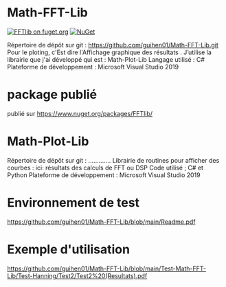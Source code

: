 # Math-FFT-Lib
[![FFTlib on fuget.org](https://www.fuget.org/packages/FFTlib/badge.svg)](https://www.fuget.org/packages/FFTlib)
[![NuGet](https://img.shields.io/nuget/v/fftlib.svg)](https://www.nuget.org/packages/FFTlib/)

Répertoire de dépôt sur git : https://github.com/guihen01/Math-FFT-Lib.git
Pour le ploting, c'Est  dire l'Affichage graphique des résultats . J’utilise la librairie que j'ai développé qui est : Math-Plot-Lib
Langage utilisé : C# 
Plateforme de développement : Microsoft Visual Studio 2019

# package publié
publié sur https://www.nuget.org/packages/FFTlib/

# Math-Plot-Lib 
Répertoire de dépôt sur git : .............
Librairie de routines pour afficher des courbes : ici: résultats des calculs de FFT ou DSP
Code utilisé ; C# et Python
Plateforme de développement : Microsoft Visual Studio 2019

# Environnement de test
https://github.com/guihen01/Math-FFT-Lib/blob/main/Readme.pdf

# Exemple d'utilisation
https://github.com/guihen01/Math-FFT-Lib/blob/main/Test-Math-FFT-Lib/Test-Hanning/Test2/Test2%20(Resultats).pdf
